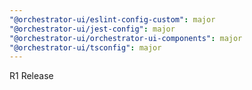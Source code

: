 ```yaml
---
"@orchestrator-ui/eslint-config-custom": major
"@orchestrator-ui/jest-config": major
"@orchestrator-ui/orchestrator-ui-components": major
"@orchestrator-ui/tsconfig": major
---
```


R1 Release
